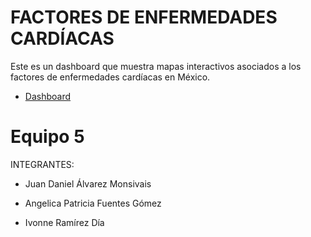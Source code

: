# FACTORES DE ENFERMEDADES CARDÍACAS
Este es un dashboard que muestra mapas interactivos asociados a los factores de enfermedades cardíacas en México.
  - [Dashboard](https://enfermedades-cardiovasculares.herokuapp.com/)

# Equipo 5
INTEGRANTES: 

- Juan Daniel Álvarez Monsivais

- Angelica Patricia Fuentes Gómez

- Ivonne Ramírez Día
